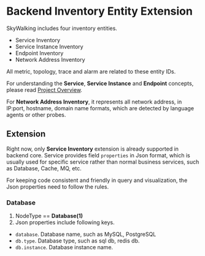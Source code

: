 # Backend Inventory Entity Extension
SkyWalking includes four inventory entities.
- Service Inventory
- Service Instance Inventory
- Endpoint Inventory
- Network Address Inventory

All metric, topology, trace and alarm are related to these entity IDs. 

For understanding the **Service**, **Service Instance** and **Endpoint** concepts,
please read [Project Overview](../concepts-and-designs/overview.md#why-use-skywalking).

For **Network Address Inventory**, it represents all network address, in IP:port, hostname, domain name
formats, which are detected by language agents or other probes.

## Extension
Right now, only **Service Inventory** extension is already supported in backend core.
Service provides field `properties` in Json format, which is usually used for specific service 
rather than normal business services, such as Database, Cache, MQ, etc.

For keeping code consistent and friendly in query and visualization, the Json properties
need to follow the rules.

### Database
1. NodeType == **Database(1)**
1. Json properties include following keys.
  - `database`. Database name, such as MySQL, PostgreSQL
  - `db.type`. Database type, such as sql db, redis db.
  - `db.instance`. Database instance name.


